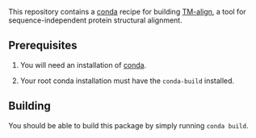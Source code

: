 This repository contains a [conda][conda] recipe for building
[TM-align][tmalign], a tool for sequence-independent protein structural
alignment.

## Prerequisites

1. You will need an installation of [conda][miniconda].

2. Your root conda installation must have the `conda-build` installed.

## Building

You should be able to build this package by simply running `conda build`.

[conda]: https://conda.io
[tmalign]: https://zhanglab.ccmb.med.umich.edu/TM-align/
[miniconda]: https://conda.io/miniconda.html

